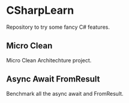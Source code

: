 # CSharpLearn
Repository to try some fancy C# features.

## Micro Clean
Micro Clean Architechture project.

## Async Await FromResult
Benchmark all the async await and FromResult.